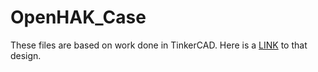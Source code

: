 # OpenHAK_Case

These files are based on work done in TinkerCAD. Here is a [LINK](https://www.tinkercad.com/things/fX1sQ4hkvQ3-openhak-cover-02/edit?sharecode=44ZLq7qn-1Sfst_Nc3b8nFFP5UCZlieLRzxnFGF5FpU=) to that design.

